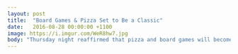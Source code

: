 ```yaml
---
layout: post
title:  "Board Games & Pizza Set to Be a Classic"
date:   2016-08-28 00:00:00 +1100
image: https://i.imgur.com/WeR8hw7.jpg
body: "Thursday night reaffirmed that pizza and board games will become an AEPi Sydney classic. A great night for the lads attending, but fear not, the rush continues with bowling Monday and soccer Tuesday! A big thank you to the B'nai B'rith NSW for hosting us!"
---
```

